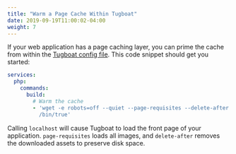 ```yaml
---
title: "Warm a Page Cache Within Tugboat"
date: 2019-09-19T11:00:02-04:00
weight: 7
---
```


If your web application has a page caching layer, you can prime the cache from within the
[Tugboat config file](/setting-up-tugboat/create-a-tugboat-config-file/). This code snippet should get you started:

```yaml
services:
  php:
    commands:
      build:
        # Warm the cache
        - 'wget -e robots=off --quiet --page-requisites --delete-after --header "Host: tugboat.qa" http://localhost ||
          /bin/true'
```

Calling `localhost` will cause Tugboat to load the front page of your application. `page-requisites` loads all images,
and `delete-after` removes the downloaded assets to preserve disk space.

